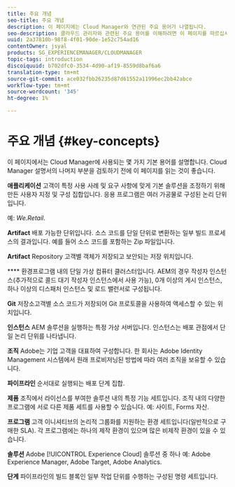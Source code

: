 ```yaml
---
title: 주요 개념
seo-title: 주요 개념
description: 이 페이지에는 Cloud Manager와 연관된 주요 용어가 나열됩니다.
seo-description: 클라우드 관리자와 관련된 주요 용어를 이해하려면 이 페이지를 따르십시오.
uuid: 2a37810b-98f8-4f01-90de-1e52c754ad16
contentOwner: jsyal
products: SG_EXPERIENCEMANAGER/CLOUDMANAGER
topic-tags: introduction
discoiquuid: b702dfc0-3534-4d90-af19-8559d8baf6a6
translation-type: tm+mt
source-git-commit: ace032fbb26235d87d61552a11996ec2bb42abce
workflow-type: tm+mt
source-wordcount: '345'
ht-degree: 1%

---
```



# 주요 개념 {#key-concepts}

이 페이지에서는 Cloud Manager에 사용되는 몇 가지 기본 용어를 설명합니다. Cloud Manager 설명서의 나머지 부분을 검토하기 전에 이 페이지를 읽는 것이 좋습니다.

**애플리케이션** 고객이 특정 사용 사례 및 요구 사항에 맞게 기본 솔루션을 조정하기 위해 만든 사용자 지정 및 구성 집합입니다. 응용 프로그램은 여러 가공물로 구성된 논리 단위입니다.

예: *We.Retail*.

**Artifact** 배포 가능한 단위입니다. 소스 코드를 단일 단위로 변환하는 일부 빌드 프로세스의 결과입니다. 예를 들어 소스 코드를 포함하는 Zip 파일입니다.

**Artifact** Repository 고객별 객체가 저장되고 보안되는 저장 위치입니다.

**** 환경프로그램 내의 단일 가상 컴퓨터 클러스터입니다. AEM의 경우 작성자 인스턴스(추가적으로 콜드 대기 작성자 인스턴스에서 사용 가능), 0개 이상의 게시 인스턴스, 하나 이상의 디스패처 인스턴스 및 로드 밸런서로 구성됩니다.

**Git** 저장소고객별 소스 코드가 저장되어 Git 프로토콜을 사용하여 액세스할 수 있는 위치입니다.

**인스턴스** AEM 솔루션을 실행하는 특정 가상 서버입니다. 인스턴스는 배포 관점에서 단일 논리 단위를 나타냅니다.

**조직** Adobe는 기업 고객을 대표하여 구성합니다. 한 회사는 Adobe Identity Management 시스템에서 원래 프로비저닝된 방법에 따라 여러 조직을 보유할 수 있습니다.

**파이프라인** 순서대로 실행되는 배포 단계 집합.

**제품** 조직에서 라이선스를 부여한 솔루션 내의 특정 기능 세트입니다. 조직 내의 다양한 프로그램에 서로 다른 제품 세트를 사용할 수 있습니다. 예: 사이트, Forms 자산.

**프로그램** 고객 이니셔티브의 논리적 그룹화를 지원하는 환경 세트입니다(일반적으로 구매한 SLA). 각 프로그램에는 하나의 제작 환경이 있으며 많은 비제작 환경이 있을 수 있습니다.

**솔루션** Adobe  [!UICONTROL Experience Cloud] 솔루션 중 하나 예: Adobe Experience Manager, Adobe Target, Adobe Analytics.

**단계** 파이프라인의 빌드 블록인 일부 작업 단위를 수행하는 구성된 명령 세트입니다.
